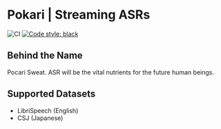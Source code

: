 # Pokari | Streaming ASRs

![CI](https://github.com/chief-co-jp/pokari/workflows/CI/badge.svg)
[![Code style: black](https://img.shields.io/badge/code%20style-black-000000.svg)](https://github.com/psf/black)

## Behind the Name
Pocari Sweat. ASR will be the vital nutrients for the future human beings.

## Supported Datasets
- LibriSpeech (English)
- CSJ (Japanese)


